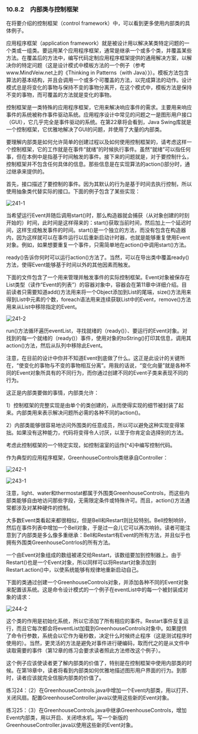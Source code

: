 ### 10.8.2　内部类与控制框架

在将要介绍的控制框架（control framework）中，可以看到更多使用内部类的具体例子。

应用程序框架（application framework）就是被设计用以解决某类特定问题的一个类或一组类。要运用某个应用程序框架，通常是继承一个或多个类，并覆盖某些方法。在覆盖后的方法中，编写代码定制应用程序框架提供的通用解决方案，以解决你的特定问题（这是设计模式中模板方法的一个例子（参考www.MindVeiw.net上的《Thinking in Patterns（with Java）》）。模板方法包含算法的基本结构，并且会调用一个或多个可覆盖的方法，以完成算法的动作。设计模式总是将变化的事物与保持不变的事物分离开，在这个模式中，模板方法是保持不变的事物，而可覆盖的方法就是变化的事物。

控制框架是一类特殊的应用程序框架，它用来解决响应事件的需求。主要用来响应事件的系统被称作事件驱动系统。应用程序设计中常见的问题之一是图形用户接口（GUI），它几乎完全是事件驱动的系统。在第22章将会看到，Java Swing库就是一个控制框架，它优雅地解决了GUI的问题，并使用了大量的内部类。

要理解内部类是如何允许简单的创建过程以及如何使用控制框架的，请考虑这样一个控制框架，它的工作就是在事件“就绪”的时候执行事件。虽然“就绪”可以指任何事，但在本例中是指基于时间触发的事件。接下来的问题就是，对于要控制什么，控制框架并不包含任何具体的信息。那些信息是在实现算法的action()部分时，通过继承来提供的。

首先，接口描述了要控制的事件。因为其默认的行为是基于时间去执行控制，所以使用抽象类代替实际的接口。下面的例子包含了某些实现：

![241-1](../Images/image02945.jpeg)

当希望运行Event并随后调用start()时，那么构造器就会捕获（从对象创建的时刻开始的）时间，此时间是这样得来的：start()获取当前时间，然后加上一个延迟时间，这样生成触发事件的时间。start()是一个独立的方法，而没有包含在构造器内，因为这样就可以在事件运行以后重新启动计时器，也就是能够重复使用Event对象。例如，如果想要重复一个事件，只需简单地在action()中调用start()方法。

ready()告诉你何时可以运行action()方法了。当然，可以在导出类中覆盖ready()方法，使得Event能够基于时间以外的其他因素而触发。

下面的文件包含了一个用来管理并触发事件的实际控制框架。Event对象被保存在List<Event>类型（读作“Event的列表”）的容器对象中，容器会在第11章中详细介绍。目前读者只需要知道add()方法用来将一个Object添加到List的尾端，size()方法用来得到List中元素的个数，foreach语法用来连续获联List中的Event，remove()方法用来从List中移除指定的Event。

![241-2](../Images/image02946.jpeg)

run()方法循环遍历eventList，寻找就绪的（ready()）、要运行的Event对象。对找到的每一个就绪的（ready()）事件，使用对象的toString()打印其信息，调用其action()方法，然后从队列中移除此Event。

注意，在目前的设计中你并不知道Event到底做了什么。这正是此设计的关键所在，“使变化的事物与不变的事物相互分离”。用我的话说，“变化向量”就是各种不同的Event对象所具有的不同行为，而你通过创建不同的Event子类来表现不同的行为。

这正是内部类要做的事情，内部类允许：

1）控制框架的完整实现是由单个的类创建的，从而使得实现的细节被封装了起来。内部类用来表示解决问题所必需的各种不同的action()。

2）内部类能够很容易地访问外围类的任意成员，所以可以避免这种实现变得笨拙。如果没有这种能力，代码将变得令人讨厌，以至于你肯定会选择别的方法。

考虑此控制框架的一个特定实现，如控制温室的运作[^4]中编写控制代码。

作为典型的应用程序框架，GreenhouseControls类继承自Controller：

![242-1](../Images/image02947.jpeg)

![243-1](../Images/image02948.jpeg)

注意，light、water和thermostat都属于外围类GreenhouseControls，而这些内部类能够自由地访问那些字段，无需限定条件或特殊许可。而且，action()方法通常都涉及对某种硬件的控制。

大多数Event类看起来都很相似，但是Bell和Restart则比较特别。Bell控制响铃，然后在事件列表中增加一个Bell对象，于是过一会儿它可以再次响铃。读者可能注意到了内部类是多么像多重继承：Bell和Restart有Event的所有方法，并且似乎也拥有外围类GreenhouseContrlos的所有方法。

一个由Event对象组成的数组被递交给Restart，该数组要加到控制器上。由于Restart()也是一个Event对象，所以同样可以将Restart对象添加到Restart.action()中，以使系统能够有规律地重新启动自己。

下面的类通过创建一个GreenhouseControls对象，并添加各种不同的Event对象来配置该系统。这是命令设计模式的一个例子在eventList中的每一个被封装成对象的请求：

![244-2](../Images/image02949.jpeg)

这个类的作用是初始化系统，所以它添加了所有相应的事件。Restart事件反复运行，而且它每次都会将eventList加载到GreenhouseControls对象中。如果提供了命令行参数，系统会以它作为毫秒数，决定什么时候终止程序（这是测试程序时使用的）。当然，更灵活的方法是避免对事件进行硬编码，取而代之的是从文件中读取需要的事件（第12章的练习会要求读者照此方法修改这个例子）。

这个例子应该使读者更了解内部类的价值了，特别是在控制框架中使用内部类的时候。在第18章中，读者将看到内部类如何优雅地描述图形用户界面的行为。到那时，读者应该就完全信服内部类的价值了。

练习24：（2）在GreenhouseControls.java中增加一个Event内部类，用以打开、关闭风扇。配置GreenhouseController.java以使用这些新的Event对象。

练习25：（3）在GreenhouseControls.java中继承GreenhouseControls，增加Event内部类，用以开启、关闭喷水机。写一个新版的GreenhouseController.java以使用这些新的Event对象。